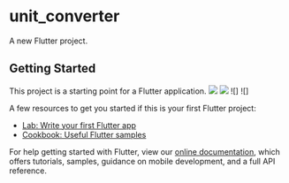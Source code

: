 # unit_converter

A new Flutter project.

## Getting Started

This project is a starting point for a Flutter application.
![](https://user-images.githubusercontent.com/43435727/61730530-30afb800-ad97-11e9-8d38-68cdcbf695ee.png)
![](https://user-images.githubusercontent.com/43435727/61730546-36a59900-ad97-11e9-9412-c33a5cc9038e.png)
![]
![]

A few resources to get you started if this is your first Flutter project:

- [Lab: Write your first Flutter app](https://flutter.dev/docs/get-started/codelab)
- [Cookbook: Useful Flutter samples](https://flutter.dev/docs/cookbook)

For help getting started with Flutter, view our 
[online documentation](https://flutter.dev/docs), which offers tutorials, 
samples, guidance on mobile development, and a full API reference.
